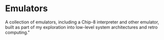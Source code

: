 # Emulators
A collection of emulators, including a Chip-8 interpreter and other emulator, built as part of my exploration into low-level system architectures and retro computing."
